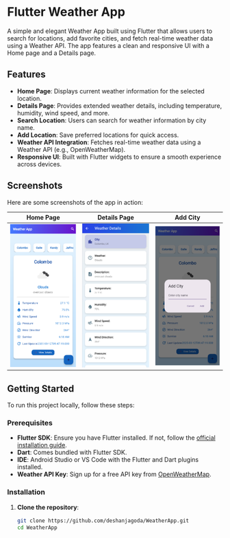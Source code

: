# Flutter Weather App

A simple and elegant Weather App built using Flutter that allows users to search for locations, add favorite cities, and fetch real-time weather data using a Weather API. The app features a clean and responsive UI with a Home page and a Details page.

## Features

- **Home Page**: Displays current weather information for the selected location.
- **Details Page**: Provides extended weather details, including temperature, humidity, wind speed, and more.
- **Search Location**: Users can search for weather information by city name.
- **Add Location**: Save preferred locations for quick access.
- **Weather API Integration**: Fetches real-time weather data using a Weather API (e.g., OpenWeatherMap).
- **Responsive UI**: Built with Flutter widgets to ensure a smooth experience across devices.

## Screenshots

Here are some screenshots of the app in action:

| **Home Page** | **Details Page** | **Add City** |
|---------------|------------------|--------------|
| <img src="screenshots/home.png" width="200"> | <img src="screenshots/AllDeatiles.png" width="200"> | <img src="screenshots/AddCity.png" width="200"> |

## Getting Started

To run this project locally, follow these steps:

### Prerequisites

- **Flutter SDK**: Ensure you have Flutter installed. If not, follow the [official installation guide](https://flutter.dev/docs/get-started/install).
- **Dart**: Comes bundled with Flutter SDK.
- **IDE**: Android Studio or VS Code with the Flutter and Dart plugins installed.
- **Weather API Key**: Sign up for a free API key from [OpenWeatherMap](https://openweathermap.org/api).

### Installation

1. **Clone the repository**:
   ```bash
   git clone https://github.com/deshanjagoda/WeatherApp.git
   cd WeatherApp
